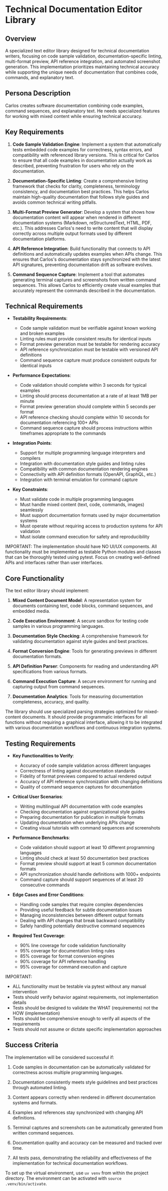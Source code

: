 # Technical Documentation Editor Library

## Overview
A specialized text editor library designed for technical documentation writers, focusing on code sample validation, documentation-specific linting, multi-format preview, API reference integration, and automated screenshot generation. This implementation prioritizes maintaining technical accuracy while supporting the unique needs of documentation that combines code, commands, and explanatory text.

## Persona Description
Carlos creates software documentation combining code examples, command sequences, and explanatory text. He needs specialized features for working with mixed content while ensuring technical accuracy.

## Key Requirements
1. **Code Sample Validation Engine**: Implement a system that automatically tests embedded code examples for correctness, syntax errors, and compatibility with referenced library versions. This is critical for Carlos to ensure that all code examples in documentation actually work as described, preventing frustration for users who rely on the documentation.

2. **Documentation-Specific Linting**: Create a comprehensive linting framework that checks for clarity, completeness, terminology consistency, and documentation best practices. This helps Carlos maintain high-quality documentation that follows style guides and avoids common technical writing pitfalls.

3. **Multi-Format Preview Generator**: Develop a system that shows how documentation content will appear when rendered in different documentation systems (Markdown, reStructuredText, HTML, PDF, etc.). This addresses Carlos's need to write content that will display correctly across multiple output formats used by different documentation platforms.

4. **API Reference Integration**: Build functionality that connects to API definitions and automatically updates examples when APIs change. This ensures that Carlos's documentation stays synchronized with the latest API signatures, preventing documentation drift as software evolves.

5. **Command Sequence Capture**: Implement a tool that automates generating terminal captures and screenshots from written command sequences. This allows Carlos to efficiently create visual examples that accurately represent the commands described in the documentation.

## Technical Requirements
- **Testability Requirements**:
  - Code sample validation must be verifiable against known working and broken examples
  - Linting rules must provide consistent results for identical inputs
  - Format preview generation must be testable for rendering accuracy
  - API reference synchronization must be testable with versioned API definitions
  - Command sequence capture must produce consistent outputs for identical inputs

- **Performance Expectations**:
  - Code validation should complete within 3 seconds for typical examples
  - Linting should process documentation at a rate of at least 1MB per minute
  - Format preview generation should complete within 5 seconds per format
  - API reference checking should complete within 10 seconds for documentation referencing 100+ APIs
  - Command sequence capture should process instructions within timeframes appropriate to the commands

- **Integration Points**:
  - Support for multiple programming language interpreters and compilers
  - Integration with documentation style guides and linting rules
  - Compatibility with common documentation rendering engines
  - Connectivity with API definition formats (OpenAPI, GraphQL, etc.)
  - Integration with terminal emulation for command capture

- **Key Constraints**:
  - Must validate code in multiple programming languages
  - Must handle mixed content (text, code, commands, images) seamlessly
  - Must support documentation formats used by major documentation systems
  - Must operate without requiring access to production systems for API validation
  - Must isolate command execution for safety and reproducibility

IMPORTANT: The implementation should have NO UI/UX components. All functionality must be implemented as testable Python modules and classes that can be thoroughly tested using pytest. Focus on creating well-defined APIs and interfaces rather than user interfaces.

## Core Functionality
The text editor library should implement:

1. **Mixed Content Document Model**: A representation system for documents containing text, code blocks, command sequences, and embedded media.

2. **Code Execution Environment**: A secure sandbox for testing code samples in various programming languages.

3. **Documentation Style Checking**: A comprehensive framework for validating documentation against style guides and best practices.

4. **Format Conversion Engine**: Tools for generating previews in different documentation formats.

5. **API Definition Parser**: Components for reading and understanding API specifications from various formats.

6. **Command Execution Capture**: A secure environment for running and capturing output from command sequences.

7. **Documentation Analytics**: Tools for measuring documentation completeness, accuracy, and quality.

The library should use specialized parsing strategies optimized for mixed-content documents. It should provide programmatic interfaces for all functions without requiring a graphical interface, allowing it to be integrated with various documentation workflows and continuous integration systems.

## Testing Requirements
- **Key Functionalities to Verify**:
  - Accuracy of code sample validation across different languages
  - Correctness of linting against documentation standards
  - Fidelity of format previews compared to actual rendered output
  - Accuracy of API reference synchronization with changing definitions
  - Quality of command sequence captures for documentation

- **Critical User Scenarios**:
  - Writing multilingual API documentation with code examples
  - Checking documentation against organizational style guides
  - Preparing documentation for publication in multiple formats
  - Updating documentation when underlying APIs change
  - Creating visual tutorials with command sequences and screenshots

- **Performance Benchmarks**:
  - Code validation should support at least 10 different programming languages
  - Linting should check at least 50 documentation best practices
  - Format preview should support at least 5 common documentation formats
  - API synchronization should handle definitions with 1000+ endpoints
  - Command capture should support sequences of at least 20 consecutive commands

- **Edge Cases and Error Conditions**:
  - Handling code samples that require complex dependencies
  - Providing useful feedback for subtle documentation issues
  - Managing inconsistencies between different output formats
  - Dealing with API changes that break backward compatibility
  - Safely handling potentially destructive command sequences

- **Required Test Coverage**:
  - 90% line coverage for code validation functionality
  - 95% coverage for documentation linting rules
  - 85% coverage for format conversion engines
  - 90% coverage for API reference handling
  - 95% coverage for command execution and capture

IMPORTANT: 
- ALL functionality must be testable via pytest without any manual intervention
- Tests should verify behavior against requirements, not implementation details
- Tests should be designed to validate the WHAT (requirements) not the HOW (implementation)
- Tests should be comprehensive enough to verify all aspects of the requirements
- Tests should not assume or dictate specific implementation approaches

## Success Criteria
The implementation will be considered successful if:

1. Code samples in documentation can be automatically validated for correctness across multiple programming languages.

2. Documentation consistently meets style guidelines and best practices through automated linting.

3. Content appears correctly when rendered in different documentation systems and formats.

4. Examples and references stay synchronized with changing API definitions.

5. Terminal captures and screenshots can be automatically generated from written command sequences.

6. Documentation quality and accuracy can be measured and tracked over time.

7. All tests pass, demonstrating the reliability and effectiveness of the implementation for technical documentation workflows.

To set up the virtual environment, use `uv venv` from within the project directory. The environment can be activated with `source .venv/bin/activate`.